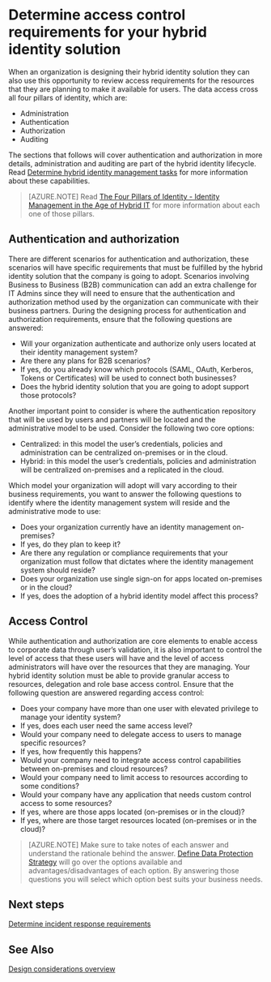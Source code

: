 
<properties
	pageTitle="Azure Active Directory hybrid identity design considerations - determine access control requirements| Microsoft Azure"
	description="Covers the pillars of identity, and identifying access requirements for resources for users in a hybrid environment."
	documentationCenter=""
	services="active-directory"
	authors="yuridio"
	manager="stevenpo"
	editor=""/>

<tags
	ms.service="active-directory"
	ms.devlang="na"
	ms.topic="article"
    ms.tgt_pltfrm="na"
    ms.workload="identity"
	ms.date="12/07/2015"
	ms.author="yuridio"/>

# Determine access control requirements for your hybrid identity solution
When an organization is designing their hybrid identity solution they can also use this opportunity to review access requirements for the resources that they are planning to make it available for users. The data access cross all four pillars of identity, which are:

- Administration
- Authentication
- Authorization
- Auditing

The sections that follows will cover authentication and authorization in more details, administration and auditing are part of the hybrid identity lifecycle. Read [Determine hybrid identity management tasks](active-directory-hybrid-identity-design-considerations-hybrid-id-management-tasks.md) for more information about these capabilities.

>[AZURE.NOTE]
Read [The Four Pillars of Identity - Identity Management in the Age of Hybrid IT](http://social.technet.microsoft.com/wiki/contents/articles/15530.the-four-pillars-of-identity-identity-management-in-the-age-of-hybrid-it.aspx) for more information about each one of those pillars.

## Authentication and authorization
There are different scenarios for authentication and authorization, these scenarios will have specific requirements that must be fulfilled by the hybrid identity solution that the company is going to adopt. Scenarios involving Business to Business (B2B) communication can add an extra challenge for IT Admins since they will need to ensure that the authentication and authorization method used by the organization can communicate with their business partners. During the designing process for authentication and authorization requirements, ensure that the following questions are answered:

- Will your organization authenticate and authorize only users located at their identity management system?
 - Are there any plans for B2B scenarios?
 - If yes, do you already know which protocols (SAML, OAuth, Kerberos, Tokens or Certificates) will be used to connect both businesses?
- Does the hybrid identity solution that you are going to adopt support those protocols?

Another important point to consider is where the authentication repository that will be used by users and partners will be located and the administrative model to be used. Consider the following two core options:
- Centralized: in this model the user’s credentials, policies and administration can be centralized on-premises or in the cloud.
- Hybrid: in this model the user’s credentials, policies and administration will be centralized on-premises and a replicated in the cloud.

Which model your organization will adopt will vary according to their business requirements, you want to answer the following questions to identify where the identity management system will reside and the administrative mode to use:

- Does your organization currently have an identity management on-premises?
 - If yes, do they plan to keep it?
 - Are there any regulation or compliance requirements that your organization must follow that dictates where the identity management system should reside?
- Does your organization use single sign-on for apps located on-premises or in the cloud?
 - If yes, does the adoption of a hybrid identity model affect this process?

## Access Control
While authentication and authorization are core elements to enable access to corporate data through user’s validation, it is also important to control the level of access that these users will have and the level of access administrators will have over the resources that they are managing. Your hybrid identity solution must be able to provide granular access to resources, delegation and role base access control. Ensure that the following question are answered regarding access control:

- Does your company have more than one user with elevated privilege to manage your identity system?
 - If yes, does each user need the same access level?
- Would your company need to delegate access to users to manage specific resources?
 - If yes, how frequently this happens?
- Would your company need to integrate access control capabilities between on-premises and cloud resources?
- Would your company need to limit access to resources according to some conditions?
- Would your company have any application that needs custom control access to some resources?
 - If yes, where are those apps located (on-premises or in the cloud)?
 - If yes, where are those target resources located (on-premises or in the cloud)?

>[AZURE.NOTE]
Make sure to take notes of each answer and understand the rationale behind the answer. [Define Data Protection Strategy](active-directory-hybrid-identity-design-considerations-data-protection-strategy.md) will go over the options available and advantages/disadvantages of each option.  By answering those questions you will select which option best suits your business needs.

## Next steps

[Determine incident response requirements](active-directory-hybrid-identity-design-considerations-incident-response-requirements.md)

## See Also
[Design considerations overview](active-directory-hybrid-identity-design-considerations-overview.md)
